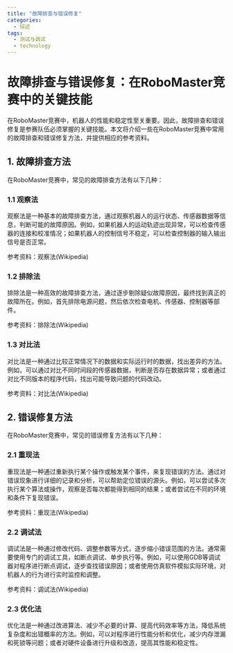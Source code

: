 ```yaml
---  
title: "故障排查与错误修复"  
categories:  
  - 综述  
tags: 
  - 测试与调试 
  - technology  
---  
```


# 故障排查与错误修复：在RoboMaster竞赛中的关键技能

在RoboMaster竞赛中，机器人的性能和稳定性至关重要。因此，故障排查和错误修复是参赛队伍必须掌握的关键技能。本文将介绍一些在RoboMaster竞赛中常用的故障排查和错误修复方法，并提供相应的参考资料。

## 1. 故障排查方法

在RoboMaster竞赛中，常见的故障排查方法有以下几种：

### 1.1 观察法

观察法是一种基本的故障排查方法，通过观察机器人的运行状态、传感器数据等信息，判断可能的故障原因。例如，如果机器人的运动轨迹出现异常，可以检查传感器的连接和校准情况；如果机器人的控制信号不稳定，可以检查控制器的输入输出信号是否正常。

参考资料：观察法(Wikipedia)

### 1.2 排除法

排除法是一种高效的故障排查方法，通过逐步剔除疑似故障原因，最终找到真正的故障所在。例如，首先排除电源问题，然后依次检查电机、传感器、控制器等部件。

参考资料：排除法(Wikipedia)

### 1.3 对比法

对比法是一种通过比较正常情况下的数据和实际运行时的数据，找出差异的方法。例如，可以通过对比不同时间段的传感器数据，判断是否存在数据异常；或者通过对比不同版本的程序代码，找出可能导致问题的代码改动。

参考资料：对比法(Wikipedia)

## 2. 错误修复方法

在RoboMaster竞赛中，常见的错误修复方法有以下几种：

### 2.1 重现法

重现法是一种通过重新执行某个操作或触发某个事件，来复现错误的方法。通过对错误现象进行详细的记录和分析，可以帮助定位错误的源头。例如，可以尝试多次执行某个算法或操作，观察是否每次都能得到相同的结果；或者尝试在不同的环境和条件下复现错误。

参考资料：重现法(Wikipedia)

### 2.2 调试法

调试法是一种通过修改代码、调整参数等方式，逐步缩小错误范围的方法。通常需要使用专门的调试工具，如断点调试、单步执行等。例如，可以使用GDB等调试器对程序进行断点调试，逐步查找错误原因；或者使用仿真软件模拟实际环境，对机器人的行为进行实时监控和调整。

参考资料：调试法(Wikipedia)

### 2.3 优化法

优化法是一种通过改进算法、减少不必要的计算、提高代码效率等方法，降低系统复杂度和出错概率的方法。例如，可以对程序进行性能分析和优化，减少内存泄漏和死锁等问题；或者对硬件设备进行升级和改造，提高其性能和稳定性。 
